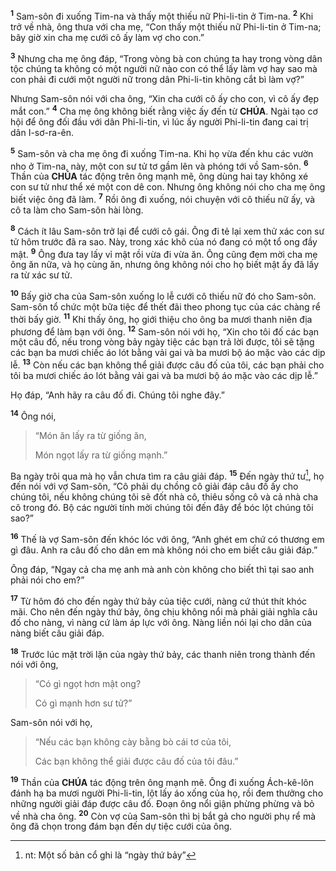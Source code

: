 <sup><b>1</b></sup> Sam-sôn đi xuống Tim-na và thấy một thiếu nữ Phi-li-tin ở Tim-na. <sup><b>2</b></sup> Khi trở về nhà, ông thưa với cha mẹ, “Con thấy một thiếu nữ Phi-li-tin ở Tim-na; bây giờ xin cha mẹ cưới cô ấy làm vợ cho con.”

<sup><b>3</b></sup> Nhưng cha mẹ ông đáp, “Trong vòng bà con chúng ta hay trong vòng dân tộc chúng ta không có một người nữ nào con có thể lấy làm vợ hay sao mà con phải đi cưới một người nữ trong dân Phi-li-tin không cắt bì làm vợ?”

Nhưng Sam-sôn nói với cha ông, “Xin cha cưới cô ấy cho con, vì cô ấy đẹp mắt con.” <sup><b>4</b></sup> Cha mẹ ông không biết rằng việc ấy đến từ **CHÚA**. Ngài tạo cơ hội để ông đối đầu với dân Phi-li-tin, vì lúc ấy người Phi-li-tin đang cai trị dân I-sơ-ra-ên.

<sup><b>5</b></sup> Sam-sôn và cha mẹ ông đi xuống Tim-na. Khi họ vừa đến khu các vườn nho ở Tim-na, này, một con sư tử tơ gầm lên và phóng tới vồ Sam-sôn. <sup><b>6</b></sup> Thần của **CHÚA** tác động trên ông mạnh mẽ, ông dùng hai tay không xé con sư tử như thể xé một con dê con. Nhưng ông không nói cho cha mẹ ông biết việc ông đã làm. <sup><b>7</b></sup> Rồi ông đi xuống, nói chuyện với cô thiếu nữ ấy, và cô ta làm cho Sam-sôn hài lòng.

<sup><b>8</b></sup> Cách ít lâu Sam-sôn trở lại để cưới cô gái. Ông đi tẻ lại xem thử xác con sư tử hôm trước đã ra sao. Này, trong xác khô của nó đang có một tổ ong đầy mật. <sup><b>9</b></sup> Ông đưa tay lấy vỉ mật rồi vừa đi vừa ăn. Ông cũng đem mời cha mẹ ông ăn nữa, và họ cùng ăn, nhưng ông không nói cho họ biết mật ấy đã lấy ra từ xác sư tử.

<sup><b>10</b></sup> Bấy giờ cha của Sam-sôn xuống lo lễ cưới cô thiếu nữ đó cho Sam-sôn. Sam-sôn tổ chức một bữa tiệc để thết đãi theo phong tục của các chàng rể thời bấy giờ. <sup><b>11</b></sup> Khi thấy ông, họ giới thiệu cho ông ba mươi thanh niên địa phương để làm bạn với ông. <sup><b>12</b></sup> Sam-sôn nói với họ, “Xin cho tôi đố các bạn một câu đố, nếu trong vòng bảy ngày tiệc các bạn trả lời được, tôi sẽ tặng các bạn ba mươi chiếc áo lót bằng vải gai và ba mươi bộ áo mặc vào các dịp lễ. <sup><b>13</b></sup> Còn nếu các bạn không thể giải được câu đố của tôi, các bạn phải cho tôi ba mươi chiếc áo lót bằng vải gai và ba mươi bộ áo mặc vào các dịp lễ.”

Họ đáp, “Anh hãy ra câu đố đi. Chúng tôi nghe đây.”

<sup><b>14</b></sup> Ông nói,

> “Món ăn lấy ra từ giống ăn,
>
> Món ngọt lấy ra từ giống mạnh.”

Ba ngày trôi qua mà họ vẫn chưa tìm ra câu giải đáp. <sup><b>15</b></sup> Đến ngày thứ tư[^1-ec836103-5915-4f99-bf44-4405015b6c19], họ đến nói với vợ Sam-sôn, “Cô phải dụ chồng cô giải đáp câu đố ấy cho chúng tôi, nếu không chúng tôi sẽ đốt nhà cô, thiêu sống cô và cả nhà cha cô trong đó. Bộ các người tính mời chúng tôi đến đây để bóc lột chúng tôi sao?”

<sup><b>16</b></sup> Thế là vợ Sam-sôn đến khóc lóc với ông, “Anh ghét em chứ có thương em gì đâu. Anh ra câu đố cho dân em mà không nói cho em biết câu giải đáp.”

Ông đáp, “Ngay cả cha mẹ anh mà anh còn không cho biết thì tại sao anh phải nói cho em?”

<sup><b>17</b></sup> Từ hôm đó cho đến ngày thứ bảy của tiệc cưới, nàng cứ thút thít khóc mãi. Cho nên đến ngày thứ bảy, ông chịu không nổi mà phải giải nghĩa câu đố cho nàng, vì nàng cứ làm áp lực với ông. Nàng liền nói lại cho dân của nàng biết câu giải đáp.

<sup><b>18</b></sup> Trước lúc mặt trời lặn của ngày thứ bảy, các thanh niên trong thành đến nói với ông,

> “Có gì ngọt hơn mật ong?
>
> Có gì mạnh hơn sư tử?”

Sam-sôn nói với họ,

> “Nếu các bạn không cày bằng bò cái tơ của tôi,
>
> Các bạn không thể giải được câu đố của tôi đâu.”

<sup><b>19</b></sup> Thần của **CHÚA** tác động trên ông mạnh mẽ. Ông đi xuống Ách-kê-lôn đánh hạ ba mươi người Phi-li-tin, lột lấy áo xống của họ, rồi đem thưởng cho những người giải đáp được câu đố. Đoạn ông nổi giận phừng phừng và bỏ về nhà cha ông. <sup><b>20</b></sup> Còn vợ của Sam-sôn thì bị bắt gả cho người phụ rể mà ông đã chọn trong đám bạn đến dự tiệc cưới của ông.

[^1-ec836103-5915-4f99-bf44-4405015b6c19]: nt: Một số bản cổ ghi là “ngày thứ bảy”
